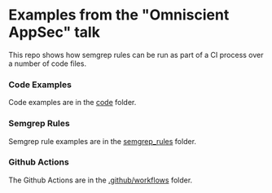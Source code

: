 # Examples from the "Omniscient AppSec" talk

This repo shows how semgrep rules can be run as part of a CI process over a number of code files.

### Code Examples

Code examples are in the [code](code/) folder.

### Semgrep Rules

Semgrep rule examples are in the [semgrep_rules](semgrep_rules/) folder.

### Github Actions

The Github Actions are in the [.github/workflows](.github/workflows/) folder.